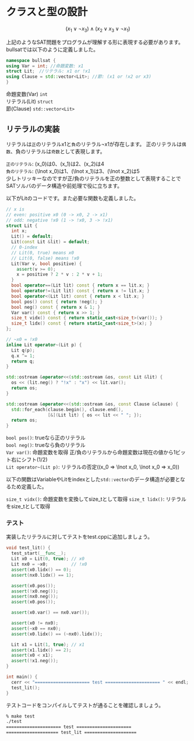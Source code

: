 # クラスと型の設計
$$(x_1\lor\lnot x_3)\land(x_2\lor x_3\lor\lnot x_1)$$

上記のようなSAT問題をプログラムが理解する形に表現する必要があります。bullsatでは以下のように定義しました。
```cpp
namespace bullsat {
using Var = int; //命題変数: x1
struct Lit;　//リテラル: x1 or !x1
using Clause = std::vector<Lit>; //節: (x1 or !x2 or x3)
}
```

命題変数(Var) `int`  
リテラル(Lit) `struct`  
節(Clause) `std::vector<Lit>`  

## リテラルの実装
リテラルは`正`のリテラルx1と`負`のリテラル¬x1が存在します。
正のリテラルは`偶数`、負のリテラルは`奇数`として表現します。

`正のリテラル`: \(x_0\)は0、\(x_1\)は2、\(x_2\)は4  
`負のリテラル`: \(\lnot x_0\)は1、\(\lnot x_1\)は3、\(\lnot x_2\)は5  
少しトリッキーなのですが正/負のリテラルを正の整数として表現することでSATソルバのデータ構造や前処理で役に立ちます。

以下がLitのコードです。また必要な関数も定義しました。

```cpp
// x is
// even: positive x0 (0 -> x0, 2 -> x1)
// odd: negative !x0 (1 -> !x0, 3 -> !x1)
struct Lit {
  int x;
  Lit() = default;
  Lit(const Lit &lit) = default;
  // 0-index
  // Lit(0, true) means x0
  // Lit(0, false) means !x0
  Lit(Var v, bool positive) {
    assert(v >= 0);
    x = positive ? 2 * v : 2 * v + 1;
  }
  bool operator==(Lit lit) const { return x == lit.x; }
  bool operator!=(Lit lit) const { return x != lit.x; }
  bool operator<(Lit lit) const { return x < lit.x; }
  bool pos() const { return !neg(); }
  bool neg() const { return x & 1; }
  Var var() const { return x >> 1; }
  size_t vidx() const { return static_cast<size_t>(var()); }
  size_t lidx() const { return static_cast<size_t>(x); }
};

// ~x0 = !x0
inline Lit operator~(Lit p) {
  Lit q(p);
  q.x ^= 1;
  return q;
}

std::ostream &operator<<(std::ostream &os, const Lit &lit) {
  os << (lit.neg() ? "!x" : "x") << lit.var();
  return os;
}

std::ostream &operator<<(std::ostream &os, const Clause &clause) {
  std::for_each(clause.begin(), clause.end(),
                [&](Lit lit) { os << lit << " "; });
  return os;
}
```

`bool pos()`: trueなら正のリテラル  
`bool neg()`: trueなら負のリテラル  
`Var var()`: 命題変数を取得 正/負のリテラルから命題変数は現在の値から1ビット右にシフト(1/2)  
`Lit operator~(Lit p)`: リテラルの否定(\(x_0 => \lnot x_0, \lnot x_0 => x_0)\)

以下の関数はVariableやLitをindexとした`std::vector`のデータ構造が必要となるため定義した。

`size_t vidx()`: 命題変数を変換してsize_tとして取得
`size_t lidx()`: リテラルをsize_tとして取得

### テスト

実装したリテラルに対してテストをtest.cppに追加しましょう。
```cpp
void test_lit() {
  test_start(__func__);
  Lit x0 = Lit(0, true); // x0
  Lit nx0 = ~x0;         // !x0
  assert(x0.lidx() == 0);
  assert(nx0.lidx() == 1);

  assert(x0.pos());
  assert(!x0.neg());
  assert(nx0.neg());
  assert(x0.pos());

  assert(x0.var() == nx0.var());

  assert(x0 != nx0);
  assert(~x0 == nx0);
  assert(x0.lidx() == (~nx0).lidx());

  Lit x1 = Lit(1, true); // x1
  assert(x1.lidx() == 2);
  assert(x0 < x1);
  assert(!x1.neg());
}

int main() {
  cerr << "===================== test ===================== " << endl;
  test_lit();
}
```

テストコードをコンパイルしてテストが通ることを確認しましょう。

```bash
% make test
./test
===================== test =====================
==================== test_lit ====================
```


